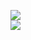 [![](https://img.shields.io/badge/Made%20With-Github%20Spray-lightgrey.svg?style=for-the-badge&logo=github)](https://github.com/Annihil/github-spray#31176)  
[![](https://i.imgur.com/2DrTn0Z.gif)](https://github.com/Annihil/github-spray)